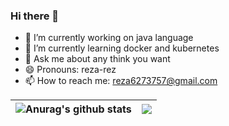 ### Hi there 👋

<!--
**Reza-Rahmani1378/Reza-Rahmani1378** is a ✨ _special_ ✨ repository because its `README.md` (this file) appears on your GitHub profile.

- 🤔 I’m looking for help with ...
- ⚡ Fun fact: 
-->

- 🔭 I’m currently working on java language
- 🌱 I’m currently learning docker and kubernetes
- 💬 Ask me about any think you want
- 😄 Pronouns: reza-rez
- 📫 How to reach me: reza6273757@gmail.com




| <img align="center" src="https://github-readme-stats.vercel.app/api?username=Reza-Rahmani1378&show_icons=true&include_all_commits=true&theme=buefy&hide_border=true" alt="Anurag's github stats" /> | <img align="center" src="https://github-readme-stats.vercel.app/api/top-langs/?username=mrbooshehri&layout=compact&theme=buefy&hide_border=true" /> |
| ------------- | ------------- |

